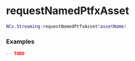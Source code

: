 # requestNamedPtfxAsset

```lua
NCs.Streaming:requestNamedPtfxAsset(assetName)
```

### Examples

```lua
-- TODO
```